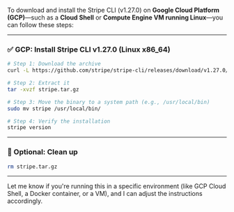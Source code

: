 To download and install the Stripe CLI (v1.27.0) on **Google Cloud Platform (GCP)**—such as a **Cloud Shell** or **Compute Engine VM running Linux**—you can follow these steps:

---

### ✅ GCP: Install Stripe CLI v1.27.0 (Linux x86\_64)

```bash
# Step 1: Download the archive
curl -L https://github.com/stripe/stripe-cli/releases/download/v1.27.0/stripe_1.27.0_linux_x86_64.tar.gz -o stripe.tar.gz

# Step 2: Extract it
tar -xvzf stripe.tar.gz

# Step 3: Move the binary to a system path (e.g., /usr/local/bin)
sudo mv stripe /usr/local/bin/

# Step 4: Verify the installation
stripe version
```

---

### 🧼 Optional: Clean up

```bash
rm stripe.tar.gz
```

---

Let me know if you're running this in a specific environment (like GCP Cloud Shell, a Docker container, or a VM), and I can adjust the instructions accordingly.
